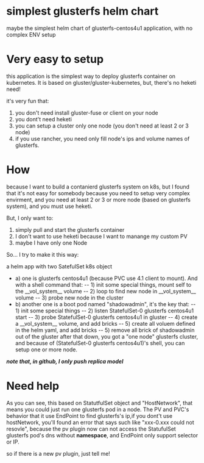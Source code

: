 # simplest glusterfs helm chart
maybe the simplest helm chart of glusterfs-centos4u1 application, with no complex ENV setup

# Very easy to setup

this application is the simplest way to deploy glusterfs container on kubernetes. It is based on gluster/gluster-kubernetes, but, there's no heketi need!

it's very fun that:
1. you don't need install gluster-fuse or client on your node
2. you dont't need heketi
3. you can setup a cluster only one node (you don't need at least 2 or 3 node)
4. if you use rancher, you need only fill node's ips and volume names of glusterfs.

# How

because I want to build a contanierd glusterfs system on k8s, but I found that it's not easy for somebody because you need to setup very complex envirment, and you need at least 2 or 3 or more node (based on glusterfs system), and you must use heketi.

But, I only want to:
1. simply pull and start the glusterfs container
2. I don't want to use heketi because I want to manange my custom PV
3. maybe I have only one Node

So... I try to make it this way:

a helm app with two SatefulSet k8s object
- a) one is glusterfs centos4u1 (because PVC use 4.1 client to mount). 
And with a shell command that:
  -- 1) init some special things, mount self to the \_\_vol_system__ volume
  -- 2) loop to find new node in \_\_vol_system__ volume
  -- 3) probe new node in the cluster
- b) another one is a boot pod named "shadowadmin", it's the key that:
  -- 1) init some special things
  -- 2) listen StatefulSet-0 glusterfs centos4u1 start
  -- 3) probe StatefulSet-0 glusterfs centos4u1 in gluster
  -- 4) create a \_\_vol_system__ volume, and add bricks
  -- 5) create all voluem defined in the helm yaml, and add bricks
  -- 5) remove all brick of shadowadmin out of the gluster
after that down, you got a "one node" glusterfs cluster, and because of (StatefulSet-0 glusterfs centos4u1)'s shell, you can setup one or more node.
 
 
***note that, in github, I only push replica model***


# Need help

As you can see, this based on StatutfulSet object and "HostNetwork", that means you could just run one glusterfs pod in a node.
The PV and PVC's behavior that it use EndPoint to find glusterfs's ip,if you dont't use hostNetwork, you'll found an error that says such like "xxx-0.xxx could not resovle", because the pv plugin now can not access the StatufulSet glusterfs pod's dns without **namespace**, and EndPoint only support selector or IP.

so if there is a new pv plugin, just tell me!

